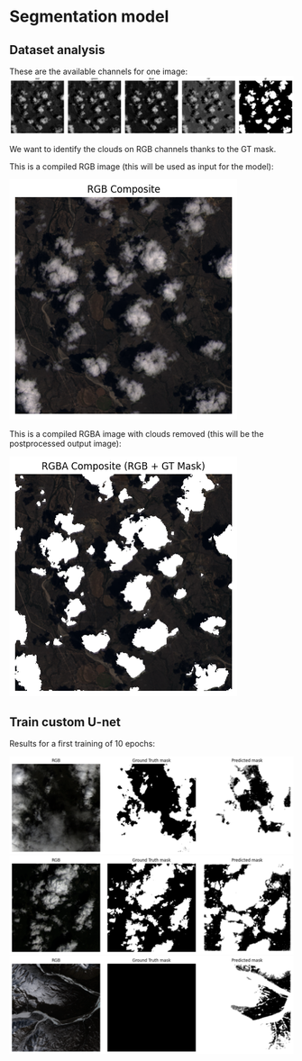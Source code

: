 # Segmentation model

## Dataset analysis

These are the available channels for one image:
![dataset_channels](images/dataset_channels.png)

We want to identify the clouds on RGB channels thanks to the GT mask.

This is a compiled RGB image (this will be used as input for the model):

![dataset_rgb_composite](images/dataset_rgb_composite.png)

This is a compiled RGBA image with clouds removed (this will be the postprocessed output image):

![dataset_rgba_composite](images/dataset_rgba_composite_alpha_inverted.png)

## Train custom U-net

Results for a first training of 10 epochs:

![training_10_epochs](images/training_10_epochs_0.png)
![training_10_epochs](images/training_10_epochs_1.png)
![training_10_epochs](images/training_10_epochs_2.png)
